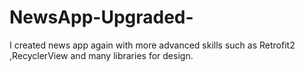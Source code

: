 # NewsApp-Upgraded-
I created news app again with more advanced skills such as Retrofit2 ,RecyclerView and many libraries for design. 
